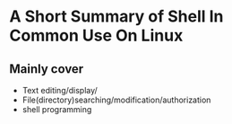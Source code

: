 # A Short Summary of Shell In Common Use On Linux
## Mainly cover
- Text editing/display/
- File(directory)searching/modification/authorization
- shell programming

